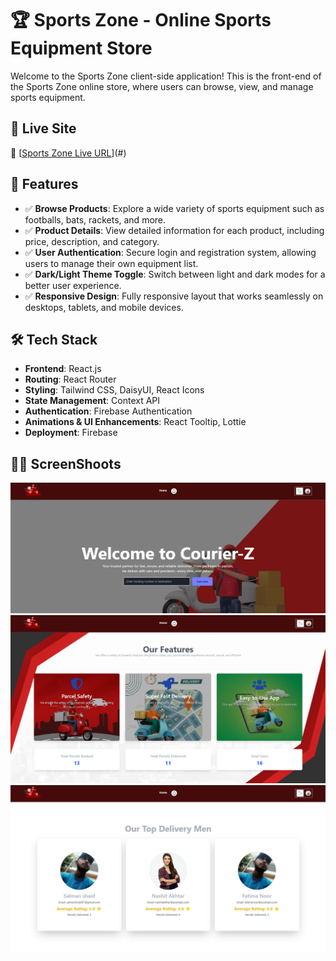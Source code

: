 # 🏆 Sports Zone - Online Sports Equipment Store

Welcome to the Sports Zone client-side application! This is the front-end of the Sports Zone online store, where users can browse, view, and manage sports equipment.

## 🚀 Live Site
🔗 [[Sports Zone Live URL](https://sports-zone-a10-client.web.app/)](#)

## 📌 Features
- ✅ **Browse Products**: Explore a wide variety of sports equipment such as footballs, bats, rackets, and more.
- ✅ **Product Details**: View detailed information for each product, including price, description, and category.
- ✅ **User Authentication**: Secure login and registration system, allowing users to manage their own equipment list.
- ✅ **Dark/Light Theme Toggle**: Switch between light and dark modes for a better user experience.
- ✅ **Responsive Design**: Fully responsive layout that works seamlessly on desktops, tablets, and mobile devices.

## 🛠 Tech Stack
- **Frontend**: React.js
- **Routing**: React Router
- **Styling**: Tailwind CSS, DaisyUI, React Icons
- **State Management**: Context API
- **Authentication**: Firebase Authentication
- **Animations & UI Enhancements**: React Tooltip, Lottie
- **Deployment**: Firebase

## 🧑‍💻 ScreenShoots
<div align="center">
  <img  src="https://github.com/Salman-Shaid/Courier-Z/blob/main/client/src/assets/Screenshot%202025-02-05%20174436.png"  />
  <img  src="https://github.com/Salman-Shaid/Courier-Z/blob/main/client/src/assets/Screenshot%202025-02-05%20174504.png"  />
  <img  src="https://github.com/Salman-Shaid/Courier-Z/blob/main/client/src/assets/Screenshot%202025-02-05%20174517.png"  />
</div>

